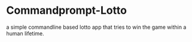 # Commandprompt-Lotto
a simple commandline based lotto app that tries to win the game within a human lifetime.
